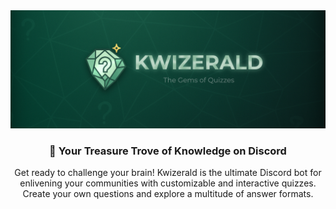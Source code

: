 <div align="center">
  <img src="./Kwizerald-banner.png" alt="Kwizerald Banner"/>
  <h3>🍃 Your Treasure Trove of Knowledge on Discord</h3>
  <p>Get ready to challenge your brain! Kwizerald is the ultimate Discord bot for enlivening your communities with customizable and interactive quizzes. Create your own questions and explore a multitude of answer formats.</p>
</div>
